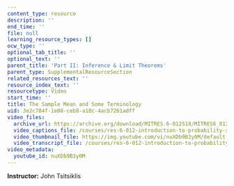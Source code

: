 ```yaml
---
content_type: resource
description: ''
end_time: ''
file: null
learning_resource_types: []
ocw_type: ''
optional_tab_title: ''
optional_text: ''
parent_title: 'Part II: Inference & Limit Theorems'
parent_type: SupplementalResourceSection
related_resources_text: ''
resource_index_text: ''
resourcetype: Video
start_time: ''
title: The Sample Mean and Some Terminology
uid: 3e2c784f-1e08-ceb8-a18c-4acb7261adff
video_files:
  archive_url: https://archive.org/download/MITRES.6-012S18/MITRES6_012S18_L20-03_300k.mp4
  video_captions_file: /courses/res-6-012-introduction-to-probability-spring-2018/7036b91391b25ca28d1c456c58a3892f_nuXDb9B3y0M.vtt
  video_thumbnail_file: https://img.youtube.com/vi/nuXDb9B3y0M/default.jpg
  video_transcript_file: /courses/res-6-012-introduction-to-probability-spring-2018/f402b495caae98a5742e0232c54ba139_nuXDb9B3y0M.pdf
video_metadata:
  youtube_id: nuXDb9B3y0M
---
```


**Instructor:** John Tsitsiklis



